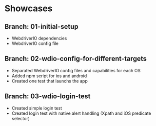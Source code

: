 # Showcases

## Branch: 01-initial-setup
- WebdriverIO dependencies
- WebdriverIO config file

## Branch: 02-wdio-config-for-different-targets
- Separated WebdriverIO config files and capabilities for each OS
- Added npm script for ios  and android
- Created one test that launchs the app 

## Branch: 03-wdio-login-test
- Created simple login test
- Created login test with native alert handling (Xpath and iOS predicate selector)